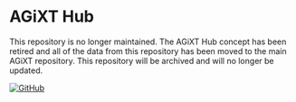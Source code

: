 # AGiXT Hub

This repository is no longer maintained. The AGiXT Hub concept has been retired and all of the data from this repository has been moved to the main AGiXT repository.  This repository will be archived and will no longer be updated.

[![GitHub](https://img.shields.io/badge/GitHub-AGiXT-blue?logo=github&style=plastic)](https://github.com/Josh-XT/AGiXT)